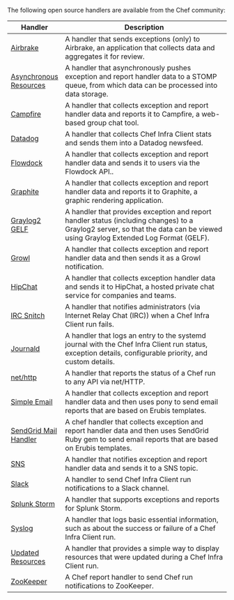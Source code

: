 The following open source handlers are available from the Chef community:

<table>
<colgroup>
<col style="width: 12%" />
<col style="width: 87%" />
</colgroup>
<thead>
<tr class="header">
<th>Handler</th>
<th>Description</th>
</tr>
</thead>
<tbody>
<tr>
<td><a href="https://github.com/timops/ohai-plugins/blob/master/win32_svc.rb">Airbrake</a></td>
<td>A handler that sends exceptions (only) to Airbrake, an application that collects data and aggregates it for review.</td>
</tr>
<tr>
<td><a href="https://github.com/rottenbytes/chef/tree/master/async_handler">Asynchronous Resources</a></td>
<td>A handler that asynchronously pushes exception and report handler data to a STOMP queue, from which data can be processed into data storage.</td>
</tr>
<tr>
<td><a href="https://github.com/ampledata/chef-handler-campfire">Campfire</a></td>
<td>A handler that collects exception and report handler data and reports it to Campfire, a web-based group chat tool.</td>
</tr>
<tr>
<td><a href="https://github.com/DataDog/chef-handler-datadog">Datadog</a></td>
<td>A handler that collects Chef Infra Client stats and sends them into a Datadog newsfeed.</td>
</tr>
<tr>
<td><a href="https://github.com/mmarschall/chef-handler-flowdock">Flowdock</a></td>
<td>A handler that collects exception and report handler data and sends it to users via the Flowdock API..</td>
</tr>
<tr>
<td><a href="https://github.com/imeyer/chef-handler-graphite/wiki">Graphite</a></td>
<td>A handler that collects exception and report handler data and reports it to Graphite, a graphic rendering application.</td>
</tr>
<tr>
<td><a href="https://github.com/jellybob/chef-gelf/">Graylog2 GELF</a></td>
<td>A handler that provides exception and report handler status (including changes) to a Graylog2 server, so that the data can be viewed using Graylog Extended Log Format (GELF).</td>
</tr>
<tr>
<td><a href="https://rubygems.org/gems/chef-handler-growl">Growl</a></td>
<td>A handler that collects exception and report handler data and then sends it as a Growl notification.</td>
</tr>
<tr>
<td><a href="https://github.com/mojotech/hipchat/blob/master/lib/hipchat/chef.rb">HipChat</a></td>
<td>A handler that collects exception handler data and sends it to HipChat, a hosted private chat service for companies and teams.</td>
</tr>
<tr>
<td><a href="https://rubygems.org/gems/chef-irc-snitch">IRC Snitch</a></td>
<td>A handler that notifies administrators (via Internet Relay Chat (IRC)) when a Chef Infra Client run fails.</td>
</tr>
<tr>
<td><a href="https://github.com/marktheunissen/chef-handler-journald">Journald</a></td>
<td>A handler that logs an entry to the systemd journal with the Chef Infra Client run status, exception details, configurable priority, and custom details.</td>
</tr>
<tr>
<td><a href="https://github.com/b1-systems/chef-handler-httpapi/">net/http</a></td>
<td>A handler that reports the status of a Chef run to any API via net/HTTP.</td>
</tr>
<tr>
<td><a href="https://rubygems.org/gems/chef-handler-mail">Simple Email</a></td>
<td>A handler that collects exception and report handler data and then uses pony to send email reports that are based on Erubis templates.</td>
</tr>
<tr>
<td><a href="https://github.com/sendgrid-ops/chef-sendgrid_mail_handler">SendGrid Mail Handler</a></td>
<td>A chef handler that collects exception and report handler data and then uses SendGrid Ruby gem to send email reports that are based on Erubis templates.</td>
</tr>
<tr>
<td><a href="http://onddo.github.io/chef-handler-sns/">SNS</a></td>
<td>A handler that notifies exception and report handler data and sends it to a SNS topic.</td>
</tr>
<tr>
<td><a href="https://github.com/rackspace-cookbooks/chef-slack_handler">Slack</a></td>
<td>A handler to send Chef Infra Client run notifications to a Slack channel.</td>
</tr>
<tr>
<td><a href="http://ampledata.org/splunk_storm_chef_handler.html">Splunk Storm</a></td>
<td>A handler that supports exceptions and reports for Splunk Storm.</td>
</tr>
<tr>
<td><a href="https://github.com/jblaine/syslog_handler">Syslog</a></td>
<td>A handler that logs basic essential information, such as about the success or failure of a Chef Infra Client run.</td>
</tr>
<tr>
<td><a href="https://rubygems.org/gems/chef-handler-updated-resources">Updated Resources</a></td>
<td>A handler that provides a simple way to display resources that were updated during a Chef Infra Client run.</td>
</tr>
<tr>
<td><a href="http://onddo.github.io/chef-handler-zookeeper/">ZooKeeper</a></td>
<td>A Chef report handler to send Chef run notifications to ZooKeeper.</td>
</tr>
</tbody>
</table>
